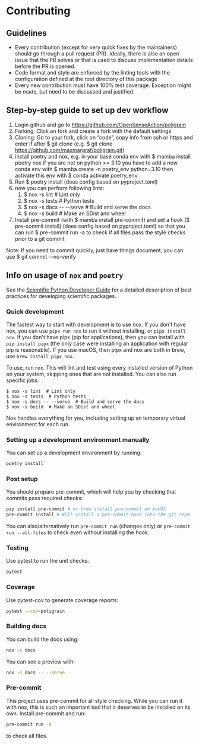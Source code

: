 # Contributing

## Guidelines

- Every contribution (except for very quick fixes by the maintainers) should go
  through a pull request (PR). Ideally, there is also an open issue that the PR
  solves or that is used to discuss implementation details before the PR is
  opened.
- Code format and style are enforced by the linting tools with the configuration
  defined at the root directory of this package
- Every new contribution must have 100% test coverage. Exception might be made,
  but need to be discussed and justified.

## Step-by-step guide to set up dev workflow

1. Login github and go to https://github.com/OpenSenseAction/poligrain
1. Forking: Click on fork and create a fork with the default settings
1. Cloning: Go to your fork, click on “code”, copy info from ssh or https and
   enter if after $ git clone (e.g. $ git clone
   https://github.com/maxmargraf/poligrain.git)
1. install poetry and nox, e.g. in your base conda env with $ mamba install
   poetry nox if you are not on python >= 3.10 you have to add a new conda env
   with $ mamba create -n poetry_env python=3.10 then activate this env with $
   conda activate poetry_env
1. Run $ poetry install (does config based on pyproject.toml)
1. now you can perform following lints:
   1. $ nox -s lint # Lint only
   1. $ nox -s tests # Python tests
   1. $ nox -s docs -- --serve # Build and serve the docs
   1. $ nox -s build # Make an SDist and wheel
1. Install pre-commit (with $ mamba install pre-commit) and set a hook
   ($
   pre-commit install) (does config based on pyproject.toml) so that you can run
   $
   pre-commit run -a to check if all files pass the style checks prior to a git
   commit

Note: If you need to commit quickly, just have things document, you can use $
git commit --no-verify

## Info on usage of `nox` and `poetry`

See the [Scientific Python Developer Guide][spc-dev-intro] for a detailed
description of best practices for developing scientific packages.

[spc-dev-intro]: https://learn.scientific-python.org/development/

### Quick development

The fastest way to start with development is to use nox. If you don't have nox,
you can use `pipx run nox` to run it without installing, or `pipx install nox`.
If you don't have pipx (pip for applications), then you can install with
`pip install pipx` (the only case were installing an application with regular
pip is reasonable). If you use macOS, then pipx and nox are both in brew, use
`brew install pipx nox`.

To use, run `nox`. This will lint and test using every installed version of
Python on your system, skipping ones that are not installed. You can also run
specific jobs:

```console
$ nox -s lint  # Lint only
$ nox -s tests  # Python tests
$ nox -s docs -- --serve  # Build and serve the docs
$ nox -s build  # Make an SDist and wheel
```

Nox handles everything for you, including setting up an temporary virtual
environment for each run.

### Setting up a development environment manually

You can set up a development environment by running:

```bash
poetry install
```

### Post setup

You should prepare pre-commit, which will help you by checking that commits pass
required checks:

```bash
pip install pre-commit # or brew install pre-commit on macOS
pre-commit install # Will install a pre-commit hook into the git repo
```

You can also/alternatively run `pre-commit run` (changes only) or
`pre-commit run --all-files` to check even without installing the hook.

### Testing

Use pytest to run the unit checks:

```bash
pytest
```

### Coverage

Use pytest-cov to generate coverage reports:

```bash
pytest --cov=poligrain
```

### Building docs

You can build the docs using:

```bash
nox -s docs
```

You can see a preview with:

```bash
nox -s docs -- --serve
```

### Pre-commit

This project uses pre-commit for all style checking. While you can run it with
nox, this is such an important tool that it deserves to be installed on its own.
Install pre-commit and run:

```bash
pre-commit run -a
```

to check all files.
